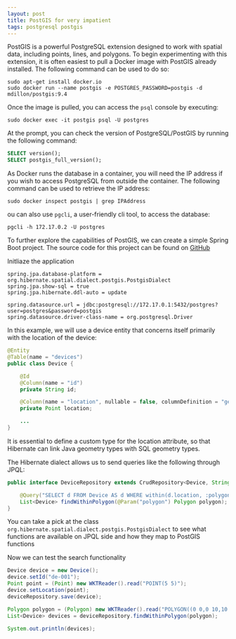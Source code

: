 ```yaml
---
layout: post
title: PostGIS for very impatient
tags: postgresql postgis
---
```


PostGIS is a powerful PostgreSQL extension designed to work with spatial data, including points, lines, and polygons. To begin experimenting with this extension, it is often easiest to pull a Docker image with PostGIS already installed. The following command can be used to do so:



    sudo apt-get install docker.io
    sudo docker run --name postgis -e POSTGRES_PASSWORD=postgis -d mdillon/postgis:9.4

Once the image is pulled, you can access the `psql` console by executing:

    sudo docker exec -it postgis psql -U postgres

At the prompt, you can check the version of PostgreSQL/PostGIS by running the following command:

```sql
SELECT version();
SELECT postgis_full_version();
```

As Docker runs the database in a container, you will need the IP address if you wish to access PostgreSQL from outside the container. The following command can be used to retrieve the IP address:

    sudo docker inspect postgis | grep IPAddress

ou can also use `pgcli`, a user-friendly cli tool, to access the database:

    pgcli -h 172.17.0.2 -U postgres

To further explore the capabilities of PostGIS, we can create a simple Spring Boot project. The source code for this project can be found on [GitHub](https://github.com/vasily-kartashov/postgis-spring-data-jpa-example)

Initliaze the application

    spring.jpa.database-platform = org.hibernate.spatial.dialect.postgis.PostgisDialect
    spring.jpa.show-sql = true
    spring.jpa.hibernate.ddl-auto = update

    spring.datasource.url = jdbc:postgresql://172.17.0.1:5432/postgres?user=postgres&password=postgis
    spring.datasource.driver-class-name = org.postgresql.Driver

In this example, we will use a device entity that concerns itself primarily with the location of the device:

```java
@Entity
@Table(name = "devices")
public class Device {

    @Id
    @Column(name = "id")
    private String id;

    @Column(name = "location", nullable = false, columnDefinition = "geometry(Point,4326)")
    private Point location;

    ...
}
```

It is essential to define a custom type for the location attribute, so that Hibernate can link Java geometry types with SQL geometry types.

The Hibernate dialect allows us to send queries like the following through JPQL:

```java
public interface DeviceRepository extends CrudRepository<Device, String> {

    @Query("SELECT d FROM Device AS d WHERE within(d.location, :polygon) = TRUE")
    List<Device> findWithinPolygon(@Param("polygon") Polygon polygon);
}
```

You can take a pick at the class `org.hibernate.spatial.dialect.postgis.PostgisDialect` to see what functions are available on JPQL side and how they map to PostGIS functions

Now we can test the search functionality

```java
Device device = new Device();
device.setId("de-001");
Point point = (Point) new WKTReader().read("POINT(5 5)");
device.setLocation(point);
deviceRepository.save(device);

Polygon polygon = (Polygon) new WKTReader().read("POLYGON((0 0,0 10,10 10,10 0,0 0))");
List<Device> devices = deviceRepository.findWithinPolygon(polygon);

System.out.println(devices);
```
